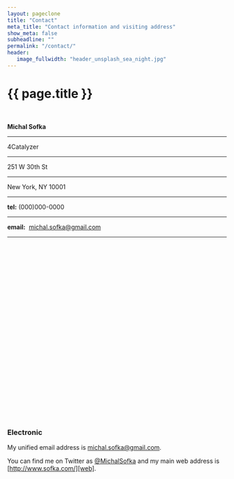 ```yaml
---
layout: pageclone
title: "Contact"
meta_title: "Contact information and visiting address"
show_meta: false
subheadline: ""
permalink: "/contact/"
header:
   image_fullwidth: "header_unsplash_sea_night.jpg"
---
```


<h1>{{ page.title }}</h1>
<br>
<div class="container">
  <div class="row">
    <div class="col-md-6">
      <p><strong>Michal Sofka</strong></p>
      <hr>
      <p>4Catalyzer</p>
      <hr>
      <p>251 W 30th St</p>
      <hr>
      <p>New York, NY 10001</p>
      <hr>
      <p><strong>tel:</strong> (000)000-0000</p>
      <hr>
      <p><strong>email:</strong>&nbsp; <a href="mailto:michal.sofka@gmail.com">michal.sofka@gmail.com</a></p>
      <hr>
    </div>
    <div class="col-md-6">
      <div id="map" style="width:500px;height:400px;"></div>
      <script>
        function initMap() {
          var uluru = {lat: 40.7494549, lng: -73.9964549};
          var map = new google.maps.Map(document.getElementById('map'), {
            zoom: 15,
            center: uluru
          });
          var marker = new google.maps.Marker({
            position: uluru,
            map: map
          });
        }
      </script>
      <script src="https://maps.googleapis.com/maps/api/js?key=AIzaSyAnd_Ha5qah8EPh6VY47gWbabvhsiTbrWg&callback=initMap">
      </script>
    </div>
  </div>
</div>

### Electronic

My unified email address is [michal.sofka@gmail.com][email].

You can find me on Twitter as [@MichalSofka][twitter] and my main web address is [http://www.sofka.com/][web].

[email]: mailto:michal.sofka@gmail.com
[twitter]: https://twitter.com/MichalSofka
[web]: http://www.sofka.com/
